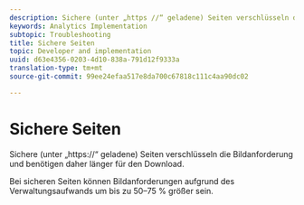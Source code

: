 ```yaml
---
description: Sichere (unter „https //“ geladene) Seiten verschlüsseln die Bildanforderung und benötigen daher länger für den Download.
keywords: Analytics Implementation
subtopic: Troubleshooting
title: Sichere Seiten
topic: Developer and implementation
uuid: d63e4356-0203-4d10-838a-791d12f9333a
translation-type: tm+mt
source-git-commit: 99ee24efaa517e8da700c67818c111c4aa90dc02

---
```



# Sichere Seiten

Sichere (unter „https://“ geladene) Seiten verschlüsseln die Bildanforderung und benötigen daher länger für den Download.

Bei sicheren Seiten können Bildanforderungen aufgrund des Verwaltungsaufwands um bis zu 50–75 % größer sein.
